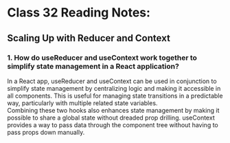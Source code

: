 # Class 32 Reading Notes:

## Scaling Up with Reducer and Context
### 1. How do useReducer and useContext work together to simplify state management in a React application? 
In a React app, useReducer and useContext can be used in conjunction to simplify state management by centralizing logic and making it accessible in all components. This is useful for managing state transitions in a predictable way, particularly with multiple related state variables.\
Combining these two hooks also enhances state management by making it possible to share a global state without dreaded prop drilling. useContext provides a way to pass data through the component tree without having to pass props down manually.


